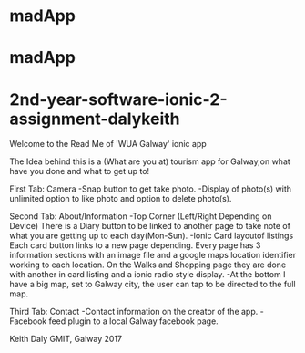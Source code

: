 # madApp
# madApp
# 2nd-year-software-ionic-2-assignment-dalykeith

Welcome to the Read Me of 'WUA Galway' ionic app

The Idea behind this is a (What are you at) tourism app for Galway,on what have you done and what to get up to!

First Tab: Camera 
    -Snap button to get take photo.
    -Display of photo(s) with unlimited option to like photo and option to delete photo(s).

Second Tab: About/Information
    -Top Corner (Left/Right Depending on Device) There is a Diary button to be 
        linked to another page to take note of what you are getting up to each day(Mon-Sun).
    -Ionic Card layoutof listings
        Each card button links to a new page depending.
        Every page has 3 information sections with an image file and a google maps location identifier working to each location.
        On the Walks and Shopping page they are done with another in card listing and a ionic radio style display.
    -At the bottom I have a big map, set to Galway city, the user can tap to be directed to the full map.

Third Tab: Contact
    -Contact information on the creator of the app.
    -Facebook feed plugin to a local Galway facebook page.



Keith Daly
GMIT, Galway 
2017
